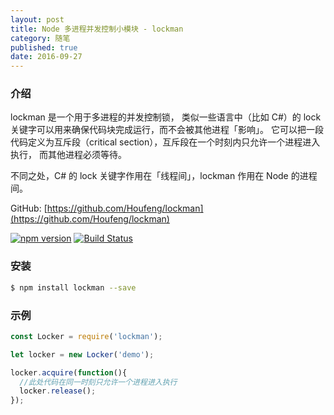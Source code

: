 ```yaml
---
layout: post
title: Node 多进程并发控制小模块 - lockman
category: 随笔
published: true
date: 2016-09-27
---
```


### 介绍

lockman 是一个用于多进程的并发控制锁， 类似一些语言中（比如 C#）的 lock 关键字可以用来确保代码块完成运行，而不会被其他进程「影响」。
它可以把一段代码定义为互斥段（critical section），互斥段在一个时刻内只允许一个进程进入执行，
而其他进程必须等待。

不同之处，C# 的 lock 关键字作用在「线程间」，lockman 作用在 Node 的进程间。

GitHub: [https://github.com/Houfeng/lockman](https://github.com/Houfeng/lockman)

<!--more-->

[![npm version](https://badge.fury.io/js/lockman.svg)](http://badge.fury.io/js/lockman) [![Build Status](https://travis-ci.org/Houfeng/lockman.svg?branch=master)](https://travis-ci.org/Houfeng/lockman)

### 安装

```sh
$ npm install lockman --save
```

### 示例

```js
const Locker = require('lockman');

let locker = new Locker('demo');

locker.acquire(function(){
  //此处代码在同一时刻只允许一个进程进入执行
  locker.release();
});
```